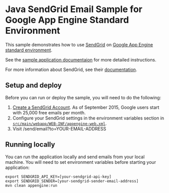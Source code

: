 # Java SendGrid Email Sample for Google App Engine Standard Environment

This sample demonstrates how to use [SendGrid](https://www.sendgrid.com) on
[Google App Engine standard environment][ae-docs].

See the [sample application documentaion][sample-docs] for more detailed
instructions.

For more information about SendGrid, see their
[documentation](https://sendgrid.com/docs/User_Guide/index.html).

[ae-docs]: https://cloud.google.com/appengine/docs/java/
[sample-docs]: https://cloud.google.com/appengine/docs/java/mail/sendgrid

## Setup and deploy

Before you can run or deploy the sample, you will need to do the following:

1. [Create a SendGrid Account](http://sendgrid.com/partner/google). As of
   September 2015, Google users start with 25,000 free emails per month.
1. Configure your SendGrid settings in the environment variables section in
   [`src/main/webapp/WEB-INF/appengine-web.xml`](src/main/webapp/WEB-INF/appengine-web.xml).
1. Visit /send/email?to=YOUR-EMAIL-ADDRESS

## Running locally

You can run the application locally and send emails from your local machine. You
will need to set environment variables before starting your application:

    export SENDGRID_API_KEY=[your-sendgrid-api-key]
    export SENDGRID_SENDER=[your-sendgrid-sender-email-address]
    mvn clean appengine:run
